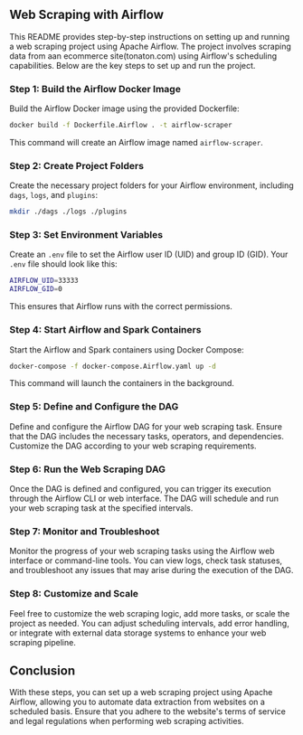 ## Web Scraping with Airflow

This README provides step-by-step instructions on setting up and running a web scraping project using Apache Airflow. The project involves scraping data from aan ecommerce site(tonaton.com) using Airflow's scheduling capabilities. Below are the key steps to set up and run the project.

### Step 1: Build the Airflow Docker Image

Build the Airflow Docker image using the provided Dockerfile:

```bash
docker build -f Dockerfile.Airflow . -t airflow-scraper
```

This command will create an Airflow image named `airflow-scraper`.

### Step 2: Create Project Folders

Create the necessary project folders for your Airflow environment, including `dags`, `logs`, and `plugins`:

```bash
mkdir ./dags ./logs ./plugins
```

### Step 3: Set Environment Variables

Create an `.env` file to set the Airflow user ID (UID) and group ID (GID). Your `.env` file should look like this:

```bash
AIRFLOW_UID=33333
AIRFLOW_GID=0
```

This ensures that Airflow runs with the correct permissions.

### Step 4: Start Airflow and Spark Containers

Start the Airflow and Spark containers using Docker Compose:

```bash
docker-compose -f docker-compose.Airflow.yaml up -d
```

This command will launch the containers in the background.

### Step 5: Define and Configure the DAG

Define and configure the Airflow DAG for your web scraping task. Ensure that the DAG includes the necessary tasks, operators, and dependencies. Customize the DAG according to your web scraping requirements.

### Step 6: Run the Web Scraping DAG

Once the DAG is defined and configured, you can trigger its execution through the Airflow CLI or web interface. The DAG will schedule and run your web scraping task at the specified intervals.

### Step 7: Monitor and Troubleshoot

Monitor the progress of your web scraping tasks using the Airflow web interface or command-line tools. You can view logs, check task statuses, and troubleshoot any issues that may arise during the execution of the DAG.

### Step 8: Customize and Scale

Feel free to customize the web scraping logic, add more tasks, or scale the project as needed. You can adjust scheduling intervals, add error handling, or integrate with external data storage systems to enhance your web scraping pipeline.

## Conclusion

With these steps, you can set up a web scraping project using Apache Airflow, allowing you to automate data extraction from websites on a scheduled basis. Ensure that you adhere to the website's terms of service and legal regulations when performing web scraping activities.
